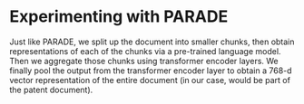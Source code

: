 # Experimenting with PARADE 

Just like PARADE, we split up the document into smaller chunks, then obtain representations of each of the chunks via a pre-trained language model. Then we aggregate those chunks using transformer encoder layers. We finally pool the output from the transformer encoder layer to obtain a 768-d vector representation of the entire document (in our case, would be part of the patent document). 
